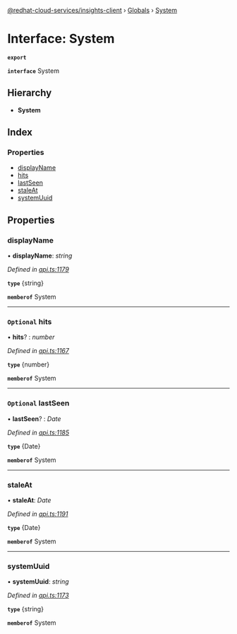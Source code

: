[@redhat-cloud-services/insights-client](../README.md) › [Globals](../globals.md) › [System](system.md)

# Interface: System

**`export`** 

**`interface`** System

## Hierarchy

* **System**

## Index

### Properties

* [displayName](system.md#displayname)
* [hits](system.md#optional-hits)
* [lastSeen](system.md#optional-lastseen)
* [staleAt](system.md#staleat)
* [systemUuid](system.md#systemuuid)

## Properties

###  displayName

• **displayName**: *string*

*Defined in [api.ts:1179](https://github.com/RedHatInsights/javascript-clients/blob/master/packages/insights/api.ts#L1179)*

**`type`** {string}

**`memberof`** System

___

### `Optional` hits

• **hits**? : *number*

*Defined in [api.ts:1167](https://github.com/RedHatInsights/javascript-clients/blob/master/packages/insights/api.ts#L1167)*

**`type`** {number}

**`memberof`** System

___

### `Optional` lastSeen

• **lastSeen**? : *Date*

*Defined in [api.ts:1185](https://github.com/RedHatInsights/javascript-clients/blob/master/packages/insights/api.ts#L1185)*

**`type`** {Date}

**`memberof`** System

___

###  staleAt

• **staleAt**: *Date*

*Defined in [api.ts:1191](https://github.com/RedHatInsights/javascript-clients/blob/master/packages/insights/api.ts#L1191)*

**`type`** {Date}

**`memberof`** System

___

###  systemUuid

• **systemUuid**: *string*

*Defined in [api.ts:1173](https://github.com/RedHatInsights/javascript-clients/blob/master/packages/insights/api.ts#L1173)*

**`type`** {string}

**`memberof`** System
